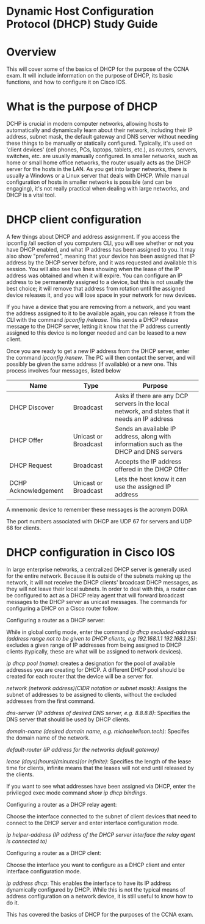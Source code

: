 # Dynamic Host Configuration Protocol (DHCP) Study Guide

# Overview

This will cover some of the basics of DHCP for the purpose of the CCNA exam. It will include information on the purpose of DHCP, its basic functions, and how to configure it on Cisco IOS.

# What is the purpose of DHCP

DCHP is crucial in modern computer networks, allowing hosts to automatically and dynamically learn about their network, including their IP address, subnet mask, the default gateway and DNS server without needing these things to be manually or statically configured. Typically, it's used on 'client devices' (cell phones, PCs, laptops, tablets, etc.), as routers, servers, switches, etc. are usually manually configured. In smaller networks, such as home or small home office networks, the router usually acts as the DHCP server for the hosts in the LAN. As you get into larger networks, there is usually a Windows or a Linux server that deals with DHCP. While manual configuration of hosts in smaller networks is possible (and can be engaging), it's not really practical when dealing with large networks, and DHCP is a vital tool.

# DHCP client configuration

A few things about DHCP and address assignment. If you access the ipconfig /all section of you computers CLI, you will see whether or not you have DHCP enabled, and what IP address has been assigned to you. It may also show "preferred", meaning that your device has been assigned that IP address by the DHCP server before, and it was requested and available this session. You will also see two lines showing when the lease of the IP address was obtained and when it will expire. You can configure an IP address to be permanently assigned to a device, but this is not usually the best choice; it will remove that address from rotation until the assigned device releases it, and you will lose space in your network for new devices. 

If you have a device that you are removing from a network, and you want the address assigned to it to be available again, you can release it from the CLI with the command _ipconfig /release_. This sends a DHCP release message to the DHCP server, letting it know that the IP address currently assigned to this device is no longer needed and can be leased to a new client.

Once you are ready to get a new IP address from the DHCP server, enter the command _ipconfig /renew_. The PC will then contact the server, and will possibly be given the same address (if available) or a new one. This process involves four messages, listed below

| Name                 | Type                 | Purpose                                                                                        |
|----------------------|----------------------|------------------------------------------------------------------------------------------------|
| DHCP Discover        | Broadcast            | Asks if there are any DCP servers in the local network, and states that it needs an IP address |
| DHCP Offer           | Unicast or Broadcast | Sends an available IP address, along with information such as the DHCP and DNS servers         |
| DHCP Request         | Broadcast            | Accepts the IP address offered in the DHCP Offer                                               |
| DCHP Acknowledgement | Unicast or Broadcast | Lets the host know it can use the assigned IP address                                          |
A mnemonic device to remember these messages is the acronym DORA

The port numbers associated with DHCP are UDP 67 for servers and UDP 68 for clients.

# DHCP configuration in Cisco IOS

In large enterprise networks, a centralized DHCP server is generally used for the entire network. Because it is outside of the subnets making up the network, it will not receive the DHCP clients' broadcast DHCP messages, as they will not leave their local subnets. In order to deal with this, a router can be configured to act as a DHCP relay agent that will forward broadcast messages to the DHCP server as unicast messages. The commands for configuring a DHCP on a Cisco router follow.

Configuring a router as a DHCP server:

While in global config mode, enter the command _ip dhcp excluded-address (address range not to be given to DHCP clients, e.g 192.168.1.1 192.168.1.25)_: excludes a given range of IP addresses from being assigned to DHCP clients (typically, these are what will be assigned to network devices).

_ip dhcp pool (name)_: creates a designation for the pool of available addresses you are creating for DHCP. A different DHCP pool should be created for each router that the device will be a server for.

_network (network address)(CIDR notation or subnet mask)_: Assigns the subnet of addresses to be assigned to clients, without the excluded addresses from the first command.

_dns-server (IP address of desired DNS server, e.g. 8.8.8.8)_: Specifies the DNS server that should be used by DHCP clients.

_domain-name (desired domain name, e.g. michaelwilson.tech)_: Specifes the domain name of the network.

_default-router (IP address for the networks default gateway)_

_lease (days)(hours)(minutes)(or infinite)_: Specifies the length of the lease time for clients, infinite means that the leases will not end until released by the clients.

If you want to see what addresses have been assigned via DHCP, enter the privileged exec mode command _show ip dhcp bindings_.

Configuring a router as a DHCP relay agent:

Choose the interface connected to the subnet of client devices that need to connect to the DHCP server and enter interface configuration mode.

_ip helper-address (IP address of the DHCP server interface the relay agent is connected to)_

Configuring a router as a DHCP clent:

Choose the interface you want to configure as a DHCP client and enter interface configuration mode.

_ip address dhcp_: This enables the interface to have its IP address dynamically configured by DHCP. While this is not the typical means of address configuration on a network device, it is still useful to know how to do it.

This has covered the basics of DHCP for the purposes of the CCNA exam.